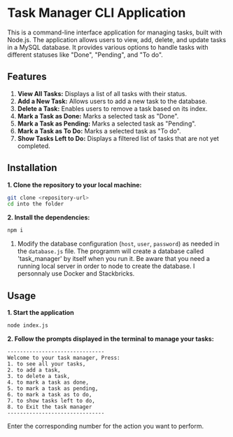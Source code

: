 # Task Manager CLI Application

This is a command-line interface application for managing tasks, built with Node.js. The application allows users to view, add, delete, and update tasks in a MySQL database. It provides various options to handle tasks with different statuses like "Done", "Pending", and "To do".

## Features

1. **View All Tasks:** Displays a list of all tasks with their status.
2. **Add a New Task:** Allows users to add a new task to the database.
3. **Delete a Task:** Enables users to remove a task based on its index.
4. **Mark a Task as Done:** Marks a selected task as "Done".
5. **Mark a Task as Pending:** Marks a selected task as "Pending".
6. **Mark a Task as To Do:** Marks a selected task as "To do".
7. **Show Tasks Left to Do:** Displays a filtered list of tasks that are not yet completed.

## Installation

**1. Clone the repository to your local machine:**

```bash
git clone <repository-url>
cd into the folder
```

**2. Install the dependencies:**

```bash
npm i
```

1. Modify the database configuration (`host`, `user`, `password`) as needed in the `database.js` file. The programm will create a database called 'task_manager' by itself when you run it.
Be aware that you need a running local server in order to node to create the database. I personnaly use Docker and Stackbricks. 

## Usage

**1. Start the application**

```bash
node index.js
```

**2. Follow the prompts displayed in the terminal to manage your tasks:**

```
-------------------------------
Welcome to your task manager, Press:
1. to see all your tasks,
2. to add a task,
3. to delete a task,
4. to mark a task as done,
5. to mark a task as pending,
6. to mark a task as to do,
7. to show tasks left to do,
8. to Exit the task manager
-------------------------------
```

Enter the corresponding number for the action you want to perform.


